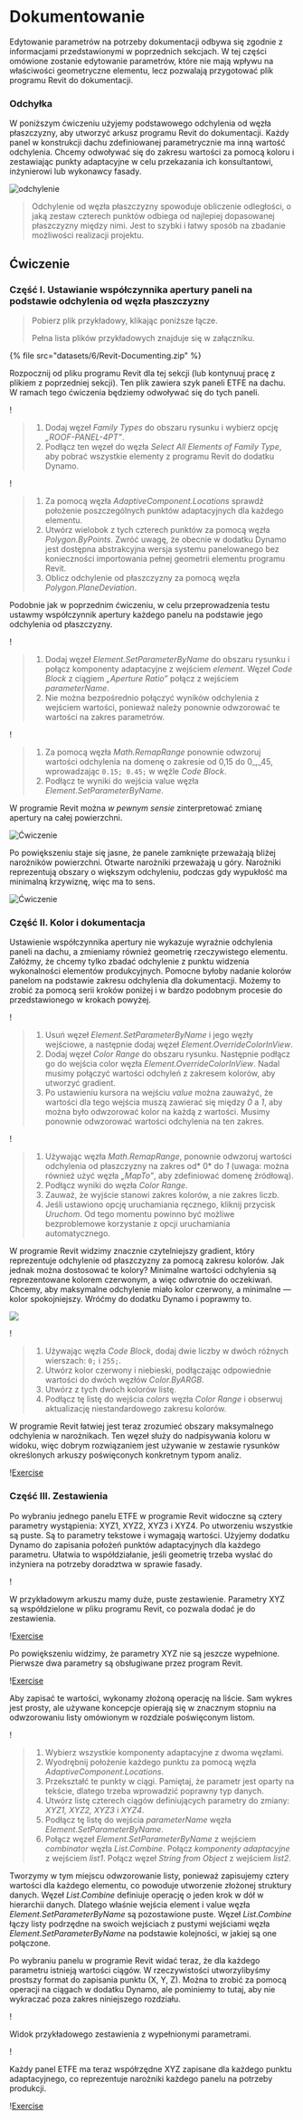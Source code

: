 # Dokumentowanie

Edytowanie parametrów na potrzeby dokumentacji odbywa się zgodnie z informacjami przedstawionymi w poprzednich sekcjach. W tej części omówione zostanie edytowanie parametrów, które nie mają wpływu na właściwości geometryczne elementu, lecz pozwalają przygotować plik programu Revit do dokumentacji.

### Odchyłka

W poniższym ćwiczeniu użyjemy podstawowego odchylenia od węzła płaszczyzny, aby utworzyć arkusz programu Revit do dokumentacji. Każdy panel w konstrukcji dachu zdefiniowanej parametrycznie ma inną wartość odchylenia. Chcemy odwoływać się do zakresu wartości za pomocą koloru i zestawiając punkty adaptacyjne w celu przekazania ich konsultantowi, inżynierowi lub wykonawcy fasady.

![odchylenie](images/6/deviation.jpg)

> Odchylenie od węzła płaszczyzny spowoduje obliczenie odległości, o jaką zestaw czterech punktów odbiega od najlepiej dopasowanej płaszczyzny między nimi. Jest to szybki i łatwy sposób na zbadanie możliwości realizacji projektu.

## Ćwiczenie

### Część I. Ustawianie współczynnika apertury paneli na podstawie odchylenia od węzła płaszczyzny

> Pobierz plik przykładowy, klikając poniższe łącze.
>
> Pełna lista plików przykładowych znajduje się w załączniku.

{% file src="datasets/6/Revit-Documenting.zip" %}

Rozpocznij od pliku programu Revit dla tej sekcji (lub kontynuuj pracę z plikiem z poprzedniej sekcji). Ten plik zawiera szyk paneli ETFE na dachu. W ramach tego ćwiczenia będziemy odwoływać się do tych paneli.

\![](<images/6/documenting - exercise I - 01.jpg>)

> 1. Dodaj węzeł _Family Types_ do obszaru rysunku i wybierz opcję _„ROOF-PANEL-4PT”_.
> 2. Podłącz ten węzeł do węzła _Select All Elements of Family Type_, aby pobrać wszystkie elementy z programu Revit do dodatku Dynamo.

\![](<images/6/documenting - exercise I - 02.jpg>)

> 1. Za pomocą węzła _AdaptiveComponent.Locations_ sprawdź położenie poszczególnych punktów adaptacyjnych dla każdego elementu.
> 2. Utwórz wielobok z tych czterech punktów za pomocą węzła _Polygon.ByPoints_. Zwróć uwagę, że obecnie w dodatku Dynamo jest dostępna abstrakcyjna wersja systemu panelowanego bez konieczności importowania pełnej geometrii elementu programu Revit.
> 3. Oblicz odchylenie od płaszczyzny za pomocą węzła _Polygon.PlaneDeviation_.

Podobnie jak w poprzednim ćwiczeniu, w celu przeprowadzenia testu ustawmy współczynnik apertury każdego panelu na podstawie jego odchylenia od płaszczyzny.

\![](<images/6/documenting - exercise I - 03.jpg>)

> 1. Dodaj węzeł _Element.SetParameterByName_ do obszaru rysunku i połącz komponenty adaptacyjne z wejściem _element_. Węzeł _Code Block_ z ciągiem _„Aperture Ratio”_ połącz z wejściem _parameterName_.
> 2. Nie można bezpośrednio połączyć wyników odchylenia z wejściem wartości, ponieważ należy ponownie odwzorować te wartości na zakres parametrów.

\![](<images/6/documenting - exercise I - 04.jpg>)

> 1. Za pomocą węzła _Math.RemapRange_ ponownie odwzoruj wartości odchylenia na domenę o zakresie od 0,15 do 0_,_45, wprowadzając `0.15; 0.45;` w węźle _Code Block_.
> 2. Podłącz te wyniki do wejścia value węzła _Element.SetParameterByName_.

W programie Revit można _w pewnym sensie_ zinterpretować zmianę apertury na całej powierzchni.

![Ćwiczenie](../.gitbook/assets/13.jpg)

Po powiększeniu staje się jasne, że panele zamknięte przeważają bliżej narożników powierzchni. Otwarte narożniki przeważają u góry. Narożniki reprezentują obszary o większym odchyleniu, podczas gdy wypukłość ma minimalną krzywiznę, więc ma to sens.

![Ćwiczenie](../.gitbook/assets/13a.jpg)

### Część II. Kolor i dokumentacja

Ustawienie współczynnika apertury nie wykazuje wyraźnie odchylenia paneli na dachu, a zmieniamy również geometrię rzeczywistego elementu. Załóżmy, że chcemy tylko zbadać odchylenie z punktu widzenia wykonalności elementów produkcyjnych. Pomocne byłoby nadanie kolorów panelom na podstawie zakresu odchylenia dla dokumentacji. Możemy to zrobić za pomocą serii kroków poniżej i w bardzo podobnym procesie do przedstawionego w krokach powyżej.

\![](<images/6/documenting - exercise II - 01.jpg>)

> 1. Usuń węzeł _Element.SetParameterByName_ i jego węzły wejściowe, a następnie dodaj węzeł _Element.OverrideColorInView_.
> 2. Dodaj węzeł _Color Range_ do obszaru rysunku. Następnie podłącz go do wejścia color węzła _Element.OverrideColorInView_. Nadal musimy połączyć wartości odchyleń z zakresem kolorów, aby utworzyć gradient.
> 3. Po ustawieniu kursora na wejściu _value_ można zauważyć, że wartości dla tego wejścia muszą zawierać się między _0_ a _1_, aby można było odwzorować kolor na każdą z wartości. Musimy ponownie odwzorować wartości odchylenia na ten zakres.

\![](<images/6/documenting - exercise II - 02.jpg>)

> 1. Używając węzła _Math.RemapRange_, ponownie odwzoruj wartości odchylenia od płaszczyzny na zakres od* 0* do _1_ (uwaga: można również użyć węzła _„MapTo”_, aby zdefiniować domenę źródłową).
> 2. Podłącz wyniki do węzła _Color Range_.
> 3. Zauważ, że wyjście stanowi zakres kolorów, a nie zakres liczb.
> 4. Jeśli ustawiono opcję uruchamiania ręcznego, kliknij przycisk _Uruchom_. Od tego momentu powinno być możliwe bezproblemowe korzystanie z opcji uruchamiania automatycznego.

W programie Revit widzimy znacznie czytelniejszy gradient, który reprezentuje odchylenie od płaszczyzny za pomocą zakresu kolorów. Jak jednak można dostosować te kolory? Minimalne wartości odchylenia są reprezentowane kolorem czerwonym, a więc odwrotnie do oczekiwań. Chcemy, aby maksymalne odchylenie miało kolor czerwony, a minimalne — kolor spokojniejszy. Wróćmy do dodatku Dynamo i poprawmy to.

![](../.gitbook/assets/09.jpg)

\![](<images/6/documenting - exercise II - 04.jpg>)

> 1. Używając węzła _Code Block_, dodaj dwie liczby w dwóch różnych wierszach: `0;` i `255;`.
> 2. Utwórz kolor czerwony i niebieski, podłączając odpowiednie wartości do dwóch węzłów _Color.ByARGB_.
> 3. Utwórz z tych dwóch kolorów listę.
> 4. Podłącz tę listę do wejścia _colors_ węzła _Color Range_ i obserwuj aktualizację niestandardowego zakresu kolorów.

W programie Revit łatwiej jest teraz zrozumieć obszary maksymalnego odchylenia w narożnikach. Ten węzeł służy do nadpisywania koloru w widoku, więc dobrym rozwiązaniem jest używanie w zestawie rysunków określonych arkuszy poświęconych konkretnym typom analiz.

\![Exercise](<../.gitbook/assets/07 (6).jpg>)

### Część III. Zestawienia

Po wybraniu jednego panelu ETFE w programie Revit widoczne są cztery parametry wystąpienia: XYZ1, XYZ2, XYZ3 i XYZ4. Po utworzeniu wszystkie są puste. Są to parametry tekstowe i wymagają wartości. Użyjemy dodatku Dynamo do zapisania położeń punktów adaptacyjnych dla każdego parametru. Ułatwia to współdziałanie, jeśli geometrię trzeba wysłać do inżyniera na potrzeby doradztwa w sprawie fasady.

\![](<images/6/documenting - exercise III - 01.jpg>)

W przykładowym arkuszu mamy duże, puste zestawienie. Parametry XYZ są współdzielone w pliku programu Revit, co pozwala dodać je do zestawienia.

\![Exercise](<../.gitbook/assets/03 (8).jpg>)

Po powiększeniu widzimy, że parametry XYZ nie są jeszcze wypełnione. Pierwsze dwa parametry są obsługiwane przez program Revit.

\![Exercise](<../.gitbook/assets/02 (9).jpg>)

Aby zapisać te wartości, wykonamy złożoną operację na liście. Sam wykres jest prosty, ale używane koncepcje opierają się w znacznym stopniu na odwzorowaniu listy omówionym w rozdziale poświęconym listom.

\![](<images/6/documenting - exercise III - 04.jpg>)

> 1. Wybierz wszystkie komponenty adaptacyjne z dwoma węzłami.
> 2. Wyodrębnij położenie każdego punktu za pomocą węzła _AdaptiveComponent.Locations_.
> 3. Przekształć te punkty w ciągi. Pamiętaj, że parametr jest oparty na tekście, dlatego trzeba wprowadzić poprawny typ danych.
> 4. Utwórz listę czterech ciągów definiujących parametry do zmiany: _XYZ1, XYZ2, XYZ3_ i _XYZ4_.
> 5. Podłącz tę listę do wejścia _parameterName_ węzła _Element.SetParameterByName_.
> 6. Połącz węzeł _Element.SetParameterByName_ z wejściem _combinator_ węzła _List.Combine_. Połącz _komponenty adaptacyjne_ z wejściem _list1_. Połącz węzeł _String from Object_ z wejściem _list2_.

Tworzymy w tym miejscu odwzorowanie listy, ponieważ zapisujemy cztery wartości dla każdego elementu, co powoduje utworzenie złożonej struktury danych. Węzeł _List.Combine_ definiuje operację o jeden krok w dół w hierarchii danych. Dlatego właśnie wejścia element i value węzła _Element.SetParameterByName_ są pozostawione puste. Węzeł _List.Combine_ łączy listy podrzędne na swoich wejściach z pustymi wejściami węzła _Element.SetParameterByName_ na podstawie kolejności, w jakiej są one połączone.

Po wybraniu panelu w programie Revit widać teraz, że dla każdego parametru istnieją wartości ciągów. W rzeczywistości utworzylibyśmy prostszy format do zapisania punktu (X, Y, Z). Można to zrobić za pomocą operacji na ciągach w dodatku Dynamo, ale pominiemy to tutaj, aby nie wykraczać poza zakres niniejszego rozdziału.

\![](<../.gitbook/assets/04 (5).jpg>)

Widok przykładowego zestawienia z wypełnionymi parametrami.

\![](<../.gitbook/assets/01 (9).jpg>)

Każdy panel ETFE ma teraz współrzędne XYZ zapisane dla każdego punktu adaptacyjnego, co reprezentuje narożniki każdego panelu na potrzeby produkcji.

\![Exercise](<../.gitbook/assets/00 (8).jpg>)

